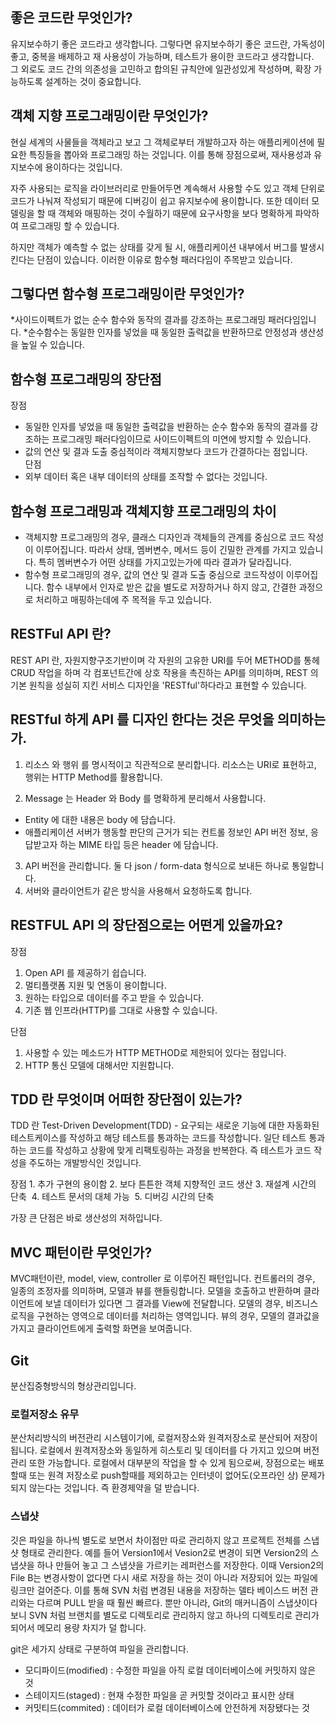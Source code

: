 ## 좋은 코드란 무엇인가?

유지보수하기 좋은 코드라고 생각합니다. 
그렇다면 유지보수하기 좋은 코드란, 가독성이 좋고, 중복을 배제하고 재 사용성이 가능하며, 테스트가 용이한 코드라고 생각합니다.  
그 외로도 코드 간의 의존성을 고민하고 합의된 규칙안에 일관성있게 작성하며, 확장 가능하도록 설계하는 것이 중요합니다. 


## 객체 지향 프로그래밍이란 무엇인가?

현실 세계의 사물들을 객체라고 보고 그 객체로부터 개발하고자 하는 애플리케이션에 필요한 특징들을 뽑아와 프로그래밍 하는 것입니다.
이를 통해 장점으로써, 재사용성과 유지보수에 용이하다는 것입니다. 

자주 사용되는 로직을 라이브러리로 만들어두면 계속해서 사용할 수도 있고 객체 단위로 코드가 나눠져 작성되기 때문에 디버깅이 쉽고 유지보수에 용이합니다.
또한 데이터 모델링을 할 때 객체와 매핑하는 것이 수월하기 때문에 요구사항을 보다 명확하게 파악하여 프로그래밍 할 수 있습니다.

하지만 객체가 예측할 수 없는 상태를 갖게 될 시, 애플리케이션 내부에서 버그를 발생시킨다는 단점이 있습니다.
이러한 이유로 함수형 패러다임이 주목받고 있습니다.


## 그렇다면 함수형 프로그래밍이란 무엇인가?

*사이드이펙트가 없는 순수 함수와 동작의 결과를 강조하는 프로그래밍 패러다임입니다.
*순수함수는 동일한 인자를 넣었을 때 동일한 출력값을 반환하므로 안정성과 생산성을 높일 수 있습니다.


## 함수형 프로그래밍의 장단점

장점
*  동일한 인자를 넣었을 때 동일한 출력값을 반환하는 순수 함수와 동작의 결과를 강조하는 프로그래밍 패러다임이므로 사이드이펙트의 미연에 방지할 수 있습니다.  
* 값의 연산 및 결과 도출 중심적이라 객체지향보다 코드가 간결하다는 점입니다.  
 
단점
* 외부 데이터 혹은 내부 데이터의 상태를 조작할 수 없다는 것입니다.  


## 함수형 프로그래밍과 객체지향 프로그래밍의 차이 

* 객체지향 프로그래밍의 경우, 클래스 디자인과 객체들의 관계를 중심으로 코드 작성이 이루어집니다. 따라서 상태, 멤버변수, 메서드 등이 긴밀한 관계를 가지고 있습니다. 특히 멤버변수가 어떤 상태를 가지고있는가에 따라 결과가 달라집니다. 
* 함수형 프로그래밍의 경우, 값의 연산 및 결과 도출 중심으로 코드작성이 이루어집니다. 함수 내부에서 인자로 받은 값을 별도로 저장하거나 하지 않고, 간결한 과정으로 처리하고 매핑하는데에 주 목적을 두고 있습니다.  


## RESTFul API 란?

REST API 란, 자원지향구조기반이며 각 자원의 고유한 URI를 두어 METHOD를 통헤 CRUD 작업을 하며 각 컴포넌트간에 상호 작용을 촉진하는 API를 의미하며, 
REST 의 기본 원칙을 성실히 지킨 서비스 디자인을 'RESTful'하다라고 표현할 수 있습니다.

## RESTful 하게 API 를 디자인 한다는 것은 무엇을 의미하는가.
1. 리소스 와 행위 를 명시적이고 직관적으로 분리합니다. 리소스는 URI로 표현하고, 행위는 HTTP Method를 활용합니다.  

2. Message 는 Header 와 Body 를 명확하게 분리해서 사용합니다. 
* Entity 에 대한 내용은 body 에 담습니다. 
* 애플리케이션 서버가 행동할 판단의 근거가 되는 컨트롤 정보인 API 버전 정보, 응답받고자 하는 MIME 타입 등은 header 에 담습니다. 

3. API 버전을 관리합니다. 둘 다 json / form-data 형식으로 보내든 하나로 통일합니다.
4. 서버와 클라이언트가 같은 방식을 사용해서 요청하도록 합니다.


## RESTFUL API 의 장단점으로는 어떤게 있을까요? 

장점 
1. Open API 를 제공하기 쉽습니다. 
2. 멀티플랫폼 지원 및 연동이 용이합니다.
3. 원하는 타입으로 데이터를 주고 받을 수 있습니다.
4. 기존 웹 인프라(HTTP)를 그대로 사용할 수 있습니다. 

단점
1. 사용할 수 있는 메소드가 HTTP METHOD로 제한되어 있다는 점입니다. 
2. HTTP 통신 모델에 대해서만 지원합니다. 



## TDD 란 무엇이며 어떠한 장단점이 있는가?

TDD 란
Test-Driven Development(TDD) - 요구되는 새로운 기능에 대한 자동화된 테스트케이스를 작성하고 해당 테스트를 통과하는 코드를 작성합니다. 일단 테스트 통과하는 코드를 작성하고 
상황에 맞게 리팩토링하는 과정을 반복한다. 즉 테스트가 코드 작성을 주도하는 개발방식인 것입니다.

장점
    1. 추가 구현의 용이함 
    2. 보다 튼튼한 객체 지향적인 코드 생산 
    3. 재설계 시간의 단축 
    4. 테스트 문서의 대체 가능 
    5. 디버깅 시간의 단축

가장 큰 단점은 바로 생산성의 저하입니다. 


## MVC 패턴이란 무엇인가?

MVC패턴이란,  model, view, controller 로 이루어진 패턴입니다. 
컨트롤러의 경우,  일종의 조정자를 의미하며, 모델과 뷰를 핸들링합니다.  모델을 호출하고 반환하며 클라이언트에 보낼 데이터가 있다면 그 결과를 View에 전달합니다. 
모델의 경우, 비즈니스 로직을 구현하는 영역으로 데이터를 처리하는 영역입니다. 
뷰의 경우, 모델의 결과값을 가지고 클라이언트에게 출력할 화면을 보여줍니다. 


## Git

분산집중형방식의 형상관리입니다. 

### 로컬저장소 유무
분산처리방식의 버전관리 시스템이기에, 로컬저장소와 원격저장소로 분산되어 저장이 됩니다. 로컬에서 원격저장소와 동일하게 히스토리 및 데이터를 다 가지고 있으며 버전 관리 또한 가능합니다. 로컬에서 대부분의 작업을 할 수 있게 됨으로써, 장점으로는 배포할때 또는 원격 저장소로 push할때를 제외하고는 인터넷이 없어도(오프라인 상) 문제가 되지 않는다는 것입니다. 즉 환경제약을 덜 받습니다.

### 스냅샷
깃은 파일을 하나씩 별도로 보면서 차이점만 따로 관리하지 않고 프로젝트 전체를 스냅샷 형태로 관리한다.
예를 들어 Version1에서 Vesion2로 변경이 되면 Version2의 스냅샷을 하나 만들어 놓고 그 스냅샷을 가르키는 레퍼런스를 저장한다. 
이때 Version2의 File B는 변경사항이 없다면 다시 새로 저장을 하는 것이 아니라 저장되어 있는 파일에 링크만 걸어준다. 
이를 통해 SVN 처럼 변경된 내용을 저장하는 델타 베이스드 버전 관리와는 다르며 PULL 받을 때 훨씬 빠르다.
뿐만 아니라, Git의 매커니즘이 스냅샷이다보니 SVN 처럼 브랜치를 별도로 디렉토리로 관리하지 않고 하나의 디렉토리로 관리가 되어서 메모리 용량 차지가 덜 합니다. 

 
git은 세가지 상태로 구분하여 파일을 관리합니다. 

- 모디파이드(modified) : 수정한 파일을 아직 로컬 데이터베이스에 커밋하지 않은 것
- 스테이지드(staged) : 현재 수정한 파일을 곧 커밋할 것이라고 표시한 상태
- 커밋티드(commited) : 데이터가 로컬 데이터베이스에 안전하게 저장됐다는 것



